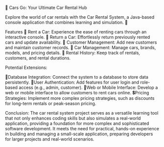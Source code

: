 🚗 Cars Go: Your Ultimate Car Rental Hub

Explore the world of car rentals with the Car Rental System, a Java-based console application that combines learning and simulation. 🌟

Features
🚀 Rent a Car: Experience the ease of renting cars through an interactive console. 
🔁 Return a Car: Effortlessly return previously rented cars and update availability.
 👥 Customer Management: Add new customers and maintain customer records. 
🚗 Car Management: Manage cars, brands, models, and pricing details. 
📝 Rental History: Keep track of rentals, customers, and rental durations.

Potential Extensions:

🔗Database Integration: Connect the system to a database to store data persistently.
👤User Authentication: Add features for user login and role-based access (e.g., admin, customer).
📱Web or Mobile Interface: Develop a web or mobile interface to allow customers to rent cars online.
💲Pricing Strategies: Implement more complex pricing strategies, such as discounts for long-term rentals or peak-season pricing.


Conclusion:
The car rental system project serves as a versatile learning tool that not only enhances coding skills but also simulates a real-world application, providing a foundation for more complex and sophisticated software development. It meets the need for practical, hands-on experience in building and managing a small-scale application, preparing developers for larger projects and real-world scenarios.
